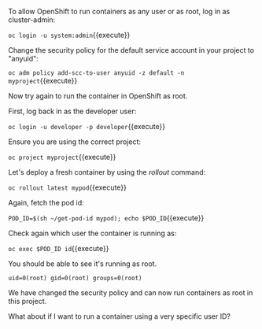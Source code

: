 To allow OpenShift to run containers as any user or as root, log in as cluster-admin:

``oc login -u system:admin``{{execute}}

Change the security policy for the default service account in your project to "anyuid":

``oc adm policy add-scc-to-user anyuid -z default -n myproject``{{execute}}

Now try again to run the container in OpenShift as root.

First, log back in as the developer user:

``oc login -u developer -p developer``{{execute}}

Ensure you are using the correct project:

``oc project myproject``{{execute}}

Let's deploy a fresh container by using the _rollout_ command:

``oc rollout latest mypod``{{execute}}

Again, fetch the pod id:

``POD_ID=$(sh ~/get-pod-id mypod); echo $POD_ID``{{execute}}

Check again which user the container is running as:

``oc exec $POD_ID id``{{execute}}

You should be able to see it's running as root.

```
uid=0(root) gid=0(root) groups=0(root)
```

We have changed the security policy and can now run containers as root in this project. 

What about if I want to run a container using a very specific user ID?

